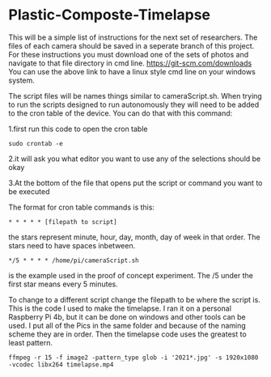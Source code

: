 # Plastic-Composte-Timelapse
This will be a simple list of instructions for the next set of researchers. The files of each camera should be saved in a seperate branch of this project. 
For these instructions you must download one of the sets of photos and navigate to that file directory in cmd line. https://git-scm.com/downloads
You can use the above link to have a linux style cmd line on your windows system. 


The script files will be names things similar to cameraScript.sh. When trying to run the scripts designed to run autonomously they will need to be added to
the cron table of the device. You can do that with this command:

1.first run this code to open the cron table
<pre><code>sudo crontab -e
</code></pre>

2.it will ask you what editor you want to use any of the selections should be okay

3.At the bottom of the file that opens put the script or command you want to be executed

The format for cron table commands is this:

<pre><code>* * * * * [filepath to script]
</code></pre>

the stars represent minute, hour, day, month, day of week in that order. The stars need to have spaces inbetween. 

<pre><code>*/5 * * * * /home/pi/cameraScript.sh  
</code></pre>  is the example used in the proof of concept experiment. The /5 under the first star means every 5 minutes.

To change to a different script change the filepath to be where the script is.
This is the code I used to make the timelapse. I ran it on a personal Raspberry Pi 4b, but it can be done on windows and other tools can be used.
I put all of the Pics in the same folder and because of the naming scheme they are in order. Then the timelapse code uses the greatest to least pattern.
<pre><code>ffmpeg -r 15 -f image2 -pattern_type glob -i '2021*.jpg' -s 1920x1080 -vcodec libx264 timelapse.mp4
</code></pre>
